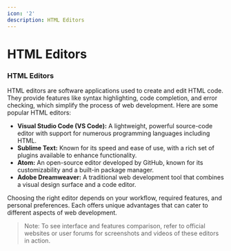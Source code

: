 ```yaml
---
icon: '2'
description: HTML Editors
---
```


# HTML Editors

### HTML Editors

HTML editors are software applications used to create and edit HTML code. They provide features like syntax highlighting, code completion, and error checking, which simplify the process of web development. Here are some popular HTML editors:

* **Visual Studio Code (VS Code):** A lightweight, powerful source-code editor with support for numerous programming languages including HTML.
* **Sublime Text:** Known for its speed and ease of use, with a rich set of plugins available to enhance functionality.
* **Atom:** An open-source editor developed by GitHub, known for its customizability and a built-in package manager.
* **Adobe Dreamweaver:** A traditional web development tool that combines a visual design surface and a code editor.

Choosing the right editor depends on your workflow, required features, and personal preferences. Each offers unique advantages that can cater to different aspects of web development.

> Note: To see interface and features comparison, refer to official websites or user forums for screenshots and videos of these editors in action.
